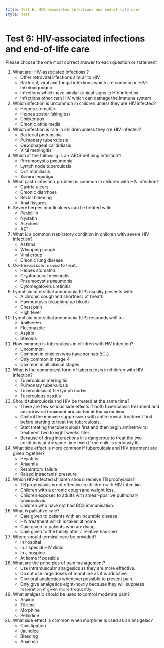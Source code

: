 ```yaml
---
title: Test 6. HIV-associated infections and end-of-life care
style: test
---
```


# Test 6: HIV-associated infections and end-of-life care

Please choose the one most correct answer to each question or statement

1.	What are ‘HIV-associated infections’?
	-	Other retroviral infections similar to HIV
	+	Bacterial, viral and fungal infections which are common in HIV-infected people
	-	Infections which have similar clinical signs to HIV infection
	-	Infections other than HIV which can damage the immune system
2.	Which infection is uncommon in children unless they are HIV infected?
	-	Herpes stomatitis
	+	Herpes zoster (shingles)
	-	Chickenpox
	-	Chronic otitis media
3.	Which infection is rare in children unless they are HIV infected?
	-	Bacterial pneumonia
	-	Pulmonary tuberculosis
	+	Oesophageal candidiasis
	-	Viral meningitis
4.	Which of the following is an ‘AIDS-defining infection’?
	+	Pneumocystis pneumonia
	-	Lymph node tuberculosis
	-	Oral moniliasis
	-	Severe impetigo
5.	What gastrointestinal problem is common in children with HIV infection?
	-	Gastric ulcers
	+	Chronic diarrhoea
	-	Rectal bleeding
	-	Anal fissures
6.	Severe herpes mouth ulcers can be treated with:
	-	Penicillin
	-	Nystatin
	+	Acyclovir
	-	AZT
7.	What is a common respiratory condition in children with severe HIV infection?
	-	Asthma
	-	Whooping cough
	-	Viral croup
	+	Chronic lung disease
8.	Co-trimoxazole is used to treat:
	-	Herpes stomatitis
	-	Cryptococcal meningitis
	+	Pneumocystis pneumonia
	-	Cytomegalovirus retinitis
9.	Lymphoid interstitial pneumonia (LIP) usually presents with:
	+	A chronic cough and shortness of breath
	-	Haemoptysis (coughing up blood)
	-	Chest pain
	-	High fever
10.	Lymphoid interstitial pneumonia (LIP) responds well to:
	-	Antibiotics
	-	Fluconazole
	-	Aspirin
	+	Steroids
11.	How common is tuberculosis in children with HIV infection?
	-	Uncommon
	-	Common in children who have not had BCG
	-	Only common in stage 4
	+	Common in all clinical stages
12.	What is the commonest form of tuberculosis in children with HIV infection?
	-	Tuberculous meningitis
	+	Pulmonary tuberculosis
	-	Tuberculosis of the lymph nodes
	-	Tuberculous osteitis
13.	Should tuberculosis and HIV be treated at the same time?
	-	There are few serious side effects if both tuberculosis treatment and antiretroviral treatment are started at the same time.
	-	Control the immune suppression with antiretroviral treatment first before starting to treat the tuberculosis.
	+	Start treating the tuberculosis first and then begin antiretroviral treatment two to eight weeks later.
	-	Because of drug interactions it is dangerous to treat the two conditions at the same time even if the child is seriously ill.
14.	What side effect is more common if tuberculosis and HIV treatment are given together?
	+	Hepatitis
	-	Anaemia
	-	Respiratory failure
	-	Raised intracranial pressure
15.	Which HIV-infected children should receive TB prophylaxis?
	-	TB prophylaxis is not effective in children with HIV infection.
	-	Children with a chronic cough and weight loss.
	+	Children exposed to adults with smear-positive pulmonary tuberculosis.
	-	Children who have not had BCG immunisation.
16.	What is palliative care?
	+	Care given to patients with an incurable disease
	-	HIV treatment which is taken at home
	-	Care given to patients who are dying
	-	Care given to the family after a relative has died
17.	Where should terminal care be provided?
	-	In hospital
	-	In a special HIV clinic
	-	In a hospice
	+	At home if possible
18.	What are the principles of pain management?
	-	Use intramuscular analgesics as they are more effective.
	-	Do not use large doses of morphine as it is addictive.
	+	Give oral analgesics whenever possible to prevent pain.
	-	Only give analgesics eight-hourly because they will suppress respiration if given more frequently.
19.	What analgesic should be used to control moderate pain?
	-	Aspirin
	+	Tilidine
	-	Morphine
	-	Pethidine
20.	What side effect is common when morphine is used as an analgesic?
	+	Constipation
	-	Jaundice
	-	Bleeding
	-	Anaemia